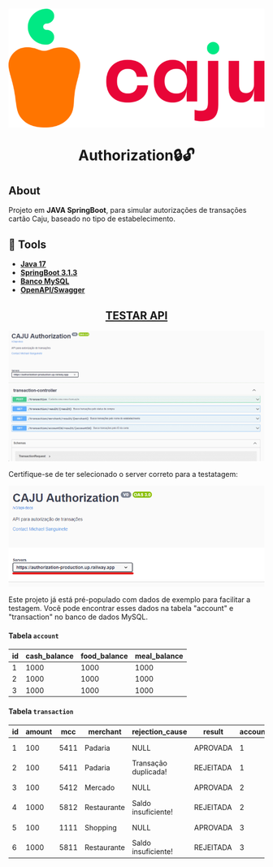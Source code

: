 <h1 align="center">
    <img src="logo-caju.png">
    <p>Authorization🔒🔓</p>
</h1>

## About
Projeto em **JAVA SpringBoot**, para simular autorizações de transações cartão Caju, baseado no tipo de estabelecimento.

## 🔨 Tools
- **[Java 17](https://www.oracle.com/java/technologies/javase/jdk17-archive-downloads.html)**
- **[SpringBoot 3.1.3](https://spring.io/projects/spring-boot)**
- **[Banco MySQL](https://www.mysql.com/)**
- **[OpenAPI/Swagger](https://springdoc.org/)**

<h2 align="center"> <a href="https://authorization-production.up.railway.app/swagger-ui/index.html" target="_blank">TESTAR API</a></h2>

<img src="gif.gif">

<p>Certifique-se de ter selecionado o server correto para a testatagem:</p>
<img src="img.png">

Este projeto já está pré-populado com dados de exemplo para facilitar a testagem. Você pode encontrar esses dados na tabela "account" e "transaction" no banco de dados MySQL.

#### Tabela `account`

| id | cash_balance | food_balance | meal_balance |
|----|--------------|--------------|--------------|
| 1  | 1000         | 1000         | 1000         |
| 2  | 1000         | 1000         | 1000         |
| 3  | 1000         | 1000         | 1000         |

#### Tabela `transaction`

| id | amount | mcc  | merchant    | rejection_cause        | result    | account_id | purchase_date       |
|----|--------|------|-------------|------------------------|-----------|------------|---------------------|
| 1  | 100    | 5411 | Padaria     | NULL                   | APROVADA  | 1          | 2023-09-03 21:57:14 |
| 2  | 100    | 5411 | Padaria     | Transação duplicada!   | REJEITADA | 1          | 2023-09-03 21:57:54 |
| 3  | 100    | 5412 | Mercado     | NULL                   | APROVADA  | 2          | 2023-09-04 10:57:00 |
| 4  | 1000   | 5812 | Restaurante | Saldo insuficiente!    | REJEITADA | 2          | 2023-09-05 14:26:14 |
| 5  | 100    | 1111 | Shopping    | NULL                   | APROVADA  | 3          | 2023-09-03 21:23:14 |
| 6  | 1000   | 5811 | Restaurante | Saldo insuficiente!    | REJEITADA | 3          | 2023-09-04 06:57:14 |

